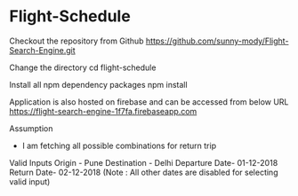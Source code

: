 # Flight-Schedule



Checkout the repository from Github
https://github.com/sunny-mody/Flight-Search-Engine.git

Change the directory
cd flight-schedule

Install all npm dependency packages
npm install



Application is also hosted on firebase and can be accessed from below URL
https://flight-search-engine-1f7fa.firebaseapp.com





Assumption
- I am fetching all possible combinations for return trip


Valid Inputs
Origin - Pune
Destination - Delhi
Departure Date- 01-12-2018
Return Date- 02-12-2018
(Note : All other dates are disabled for selecting valid input)